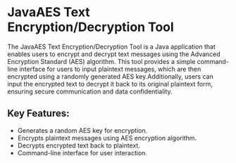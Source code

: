 # JavaAES Text Encryption/Decryption Tool

The JavaAES Text Encryption/Decryption Tool is a Java application that enables users to encrypt and decrypt text messages using the Advanced Encryption Standard (AES) algorithm. This tool provides a simple command-line interface for users to input plaintext messages, which are then encrypted using a randomly generated AES key.Additionally, users can input the encrypted text to decrypt it back to its original plaintext form, ensuring secure communication and data confidentiality.

## Key Features: 

- Generates a random AES key for encryption.
- Encrypts plaintext messages using AES encryption algorithm.
- Decrypts encrypted text back to plaintext.
- Command-line interface for user interaction.
  



